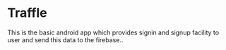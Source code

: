# Traffle
This is the basic android app which provides signin and signup facility to user and send this data to the firebase..
